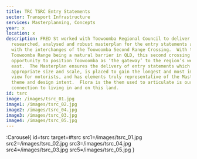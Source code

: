 ```yaml
---
title: TRC TSRC Entry Statements
sector: Transport Infrastructure
services: Masterplanning, Concepts
year: x
location: x
description: FRED St worked with Toowoomba Regional Council to deliver a fully
  researched, analysed and robust masterplan for the entry statements associated
  with the interchanges of the Toowoomba Second Range Crossing.  With the
  Toowoomba Range being a natural barrier in QLD, this second crossing is an
  opportunity to position Toowoomba as ‘the gateway’ to the region’s west and
  east.  The Masterplan ensures the delivery of entry statements which are of
  appropriate size and scale, is placed to gain the longest and most impactful
  view for motorists, and has elements truly representative of the Masterplans’
  theme and design intent.  Flora is the them used to articulate is our unified
  connection to living in and on this land.
id: tsrc
image: /images/tsrc_01.jpg
image1: /images/tsrc_02.jpg
image2: /images/tsrc_04.jpg
image3: /images/tsrc_03.jpg
image4: /images/tsrc_05.jpg
---
```


:Carousel{
id=tsrc
target=#tsrc
src1=/images/tsrc_01.jpg
src2=/images/tsrc_02.jpg
src3=/images/tsrc_04.jpg
src4=/images/tsrc_03.jpg
src5=/images/tsrc_05.jpg
}
